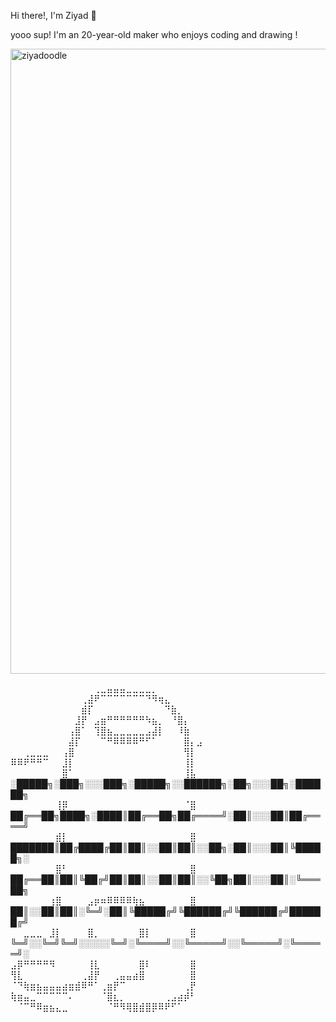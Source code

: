 Hi there!, I'm Ziyad 👋


 yooo sup! I'm an 20-year-old maker who enjoys coding and drawing !


<img src="https://cdn.discordapp.com/attachments/779282536585101313/1063660944431005717/68747470733a2f2f63646e2e646973636f72646170702e636f6d2f6174746163686d656e74732f3737393238323533363538353130313331332f3830353038373733383034363331363535342f6769746875625f62616e6e65725f6173646173646173642e706e67.png" alt="ziyadoodle" width="1000" />

<br />

⠀⠀⠀⠀⠀⠀⠀⠀⠀⠀⠀⠀⠀⢀⣀⣤⣤⣤⣀⣀⣀⣀⡀⠀⠀⠀⠀⠀⠀⠀<br />
⠀⠀⠀⠀⠀⠀⠀⠀⠀⠀⠀⢀⣼⠟⠉⠉⠉⠉⠉⠉⠉⠙⠻⢶⣄⠀⠀⠀⠀⠀<br />
⠀⠀⠀⠀⠀⠀⠀⠀⠀⠀⠀⣾⡏⠀⠀⠀⠀⠀⠀⠀⠀⠀⠀⠀⠙⣷⡀⠀⠀⠀<br />
⠀⠀⠀⠀⠀⠀⠀⠀⠀⠀⣸⡟⠀⣠⣶⠛⠛⠛⠛⠛⠛⠳⣦⡀⠀⠘⣿⡄⠀⠀<br />
⠀⠀⠀⠀⠀⠀⠀⠀⠀⢠⣿⠁⠀⢹⣿⣦⣀⣀⣀⣀⣀⣠⣼⡇⠀⠀⠸⣷⠀⠀<br />
⠀⠀⠀⠀⠀⠀⠀⠀⠀⣼⡏⠀⠀⠀⠉⠛⠿⠿⠿⠿⠛⠋⠁⠀⠀⠀⠀⣿⡄⣠<br />
⠀⠀⢀⣀⣀⣀⠀⠀⢠⣿⠀⠀⠀⠀⠀⠀⠀⠀⠀⠀⠀⠀⠀⠀⠀⠀⠀⢻⡇⠀<br />
⠿⠿⠟⠛⠛⠉⠀⠀⣸⡇⠀⠀⠀⠀⠀⠀⠀⠀⠀⠀⠀⠀⠀⠀⠀⠀⠀⢸⡇⠀<br />
⠀⠀⠀⠀⠀⠀⠀⠀⣿⠁⠀⠀⠀⠀⠀⠀⠀⠀⠀⠀⠀⠀⠀⠀⠀⠀⠀⢸⣧⠀         ░█████╗░███╗░░░███╗░█████╗░░██████╗░██╗░░░██╗░██████╗ <br />
⠀⠀⠀⠀⠀⠀⠀⢸⡿⠀⠀⠀⠀⠀⠀⠀⠀⠀⠀⠀⠀⠀⠀⠀⠀⠀⠀⠈⣿⠀          ██╔══██╗████╗░████║██╔══██╗██╔════╝░██║░░░██║██╔════╝<br />
⠀⠀⠀⠀⠀⠀⠀⣾⡇⠀⠀⠀⠀⠀⠀⠀⠀⠀⠀⠀⠀⠀⠀⠀⠀⠀⠀⠀⣿⠀          ███████║██╔████╔██║██║░░██║██║░░██╗░██║░░░██║╚█████╗░<br />
⠀⠀⠀⠀⠀⠀⠀⣿⠃⠀⠀⠀⠀⠀⠀⠀⠀⠀⠀⠀⠀⠀⠀⠀⠀⠀⠀⠀⣿⠀          ██╔══██║██║╚██╔╝██║██║░░██║██║░░╚██╗██║░░░██║░╚═══██╗<br />
⠀⠀⠀⠀⠀⠀⢰⣿⠀⠀⠀⠀⣠⡶⠶⠿⠿⠿⠿⢷⣦⠀⠀⠀⠀⠀⠀⠀⣿⠀        ██║░░██║██║░╚═╝░██║╚█████╔╝╚██████╔╝╚██████╔╝██████╔╝<br />
⠀⠀⣀⣀⣀⠀⣸⡇⠀⠀⠀⠀⣿⡀⠀⠀⠀⠀⠀⠀⣿⡇⠀⠀⠀⠀⠀⠀⣿⠀        ╚═╝░░╚═╝╚═╝░░░░░╚═╝░╚════╝░░╚═════╝░░╚═════╝░╚═════╝░<br />
⣠⡿⠛⠛⠛⠛⠻⠀⠀⠀⠀⠀⢸⣇⠀⠀⠀⠀⠀⠀⣿⠇⠀⠀⠀⠀⠀⠀⣿⠀<br />
⢻⣇⠀⠀⠀⠀⠀⠀⠀⠀⠀⢀⣼⡟⠀⠀⢀⣤⣤⣴⣿⠀⠀⠀⠀⠀⠀⠀⣿⠀<br />
⠈⠙⢷⣶⣦⣤⣤⣤⣴⣶⣾⠿⠛⠁⢀⣶⡟⠉⠀⠀⠀⠀⠀⠀⠀⠀⠀⢀⡟⠀<br />
⢷⣶⣤⣀⠉⠉⠉⠉⠉⠄⠀⠀⠀⠀⠈⣿⣆⡀⠀⠀⠀⠀⠀⠀⢀⣠⣴⡾⠃⠀<br />
⠀⠈⠉⠛⠿⣶⣦⣄⣀⠀⠀⠀⠀⠀⠀⠈⠛⠻⢿⣿⣾⣿⡿⠿⠟⠋⠁⠀⠀⠀<br />

